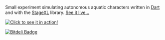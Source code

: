 Small experiment simulating autonomous aquatic characters written in [Dart](https://www.dartlang.org) and with the [StageXL](http://www.stagexl.org/) library. [See it live...](http://astefanutti.github.io/aquadartics/)

[![Click to see it in action!](https://raw.github.com/astefanutti/aquadartics/gh-pages/screenshot.png)](http://astefanutti.github.io/aquadartics/)


[![Bitdeli Badge](https://d2weczhvl823v0.cloudfront.net/astefanutti/aquadartics/trend.png)](https://bitdeli.com/free "Bitdeli Badge")

